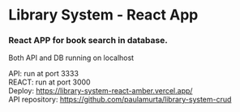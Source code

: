 # Library System - React App

### React APP for book search in database. 
Both API and DB running on localhost

API: run at port 3333<br>
REACT: run at port 3000<br>
Deploy: https://library-system-react-amber.vercel.app/<br>
API repository: https://github.com/paulamurta/library-system-crud


